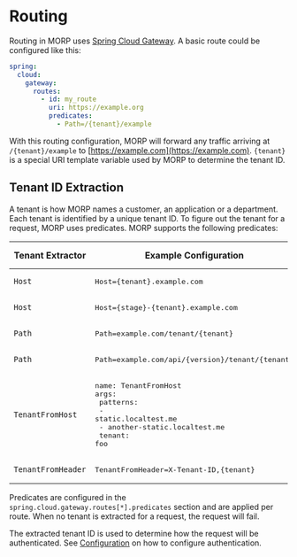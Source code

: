 # Routing

Routing in MORP uses [Spring Cloud Gateway](https://docs.spring.io/spring-cloud-gateway/docs/current/reference/html/). A
basic route could be configured like this:

```yaml
spring:
  cloud:
    gateway:
      routes:
        - id: my_route
          uri: https://example.org
          predicates:
            - Path=/{tenant}/example
```

With this routing configuration, MORP will forward any traffic arriving at `/{tenant}/example` to
[https://example.com](https://example.com). `{tenant}` is a special URI template variable used by MORP to determine the
tenant ID.

## Tenant ID Extraction

A tenant is how MORP names a customer, an application or a department. Each tenant is identified by a unique tenant ID.
To figure out the tenant for a request, MORP uses predicates. MORP supports the following predicates:

| Tenant Extractor   | Example Configuration                                                                                                                           | Example Request               | Example Tenant |
|--------------------|-------------------------------------------------------------------------------------------------------------------------------------------------|-------------------------------|----------------|
| `Host`             | <pre>Host={tenant}.example.com</pre>                                                                                                            | foo.example.com               | foo            |
| `Host`             | <pre>Host={stage}-{tenant}.example.com                                                                                                          | dev-foo.example.com           | foo            |
| `Path`             | <pre>Path=example.com/tenant/{tenant}</pre>                                                                                                     | example.com/tenant/foo        | foo            |
| `Path`             | <pre>Path=example.com/api/{version}/tenant/{tenant}</pre>                                                                                       | example.com/api/v1/tenant/foo | foo            |
| `TenantFromHost`   | <pre>name: TenantFromHost<br/>args:<br/>  patterns:<br/>    - static.localtest.me<br/>    - another-static.localtest.me<br/>  tenant: foo</pre> | static.example.com            | foo            |
| `TenantFromHeader` | <pre>TenantFromHeader=X-Tenant-ID,{tenant}</pre>                                                                                                | X-Tenant-ID: foo              | foo            |

Predicates are configured in the `spring.cloud.gateway.routes[*].predicates` section and are applied per route. When no
tenant is extracted for a request, the request will fail.

The extracted tenant ID is used to determine how the request will be authenticated. See
[Configuration](../configuration.md) on how to configure authentication.
